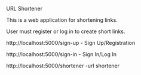 URL Shortener

This is a web application for shortening links.

User must register or log in to create short links.

http://localhost:5000/sign-up - Sign Up/Registration

http://localhost:5000/sign-in - Sign In/Log In


http://localhost:5000/shortener -url shortener
